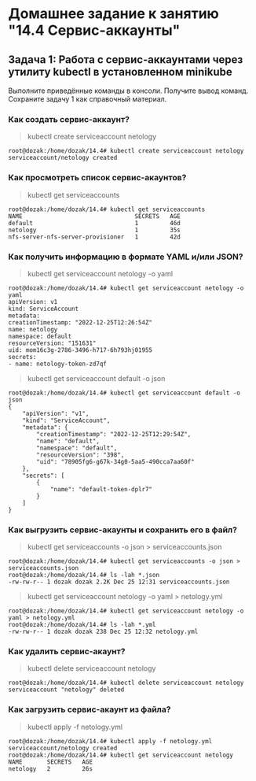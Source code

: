 # Домашнее задание к занятию "14.4 Сервис-аккаунты"
## Задача 1: Работа с сервис-аккаунтами через утилиту kubectl в установленном minikube
Выполните приведённые команды в консоли. Получите вывод команд. Сохраните задачу 1 как справочный материал.

### Как создать сервис-аккаунт?
> kubectl create serviceaccount netology

    root@dozak:/home/dozak/14.4# kubectl create serviceaccount netology
    serviceaccount/netology created

### Как просмотреть список сервис-акаунтов?
> kubectl get serviceaccounts


    root@dozak:/home/dozak/14.4# kubectl get serviceaccounts
    NAME                                SECRETS   AGE
    default                             1         46d
    netology                            1         35s
    nfs-server-nfs-server-provisioner   1         42d

### Как получить информацию в формате YAML и/или JSON?
> kubectl get serviceaccount netology -o yaml

    root@dozak:/home/dozak/14.4# kubectl get serviceaccount netology -o yaml
    apiVersion: v1
    kind: ServiceAccount
    metadata:
    creationTimestamp: "2022-12-25T12:26:54Z"
    name: netology
    namespace: default
    resourceVersion: "151631"
    uid: mom16c3g-2786-3496-h717-6h793hj01955
    secrets:
    - name: netology-token-zd7qf

> kubectl get serviceaccount default -o json

    root@dozak:/home/dozak/14.4# kubectl get serviceaccount default -o json
    {
        "apiVersion": "v1",
        "kind": "ServiceAccount",
        "metadata": {
            "creationTimestamp": "2022-12-25T12:29:54Z",
            "name": "default",
            "namespace": "default",
            "resourceVersion": "398",
            "uid": "78905fg6-g67k-34g0-5aa5-490cca7aa60f"
        },
        "secrets": [
            {
                "name": "default-token-dplr7"
            }
        ]
    }

### Как выгрузить сервис-акаунты и сохранить его в файл?
> kubectl get serviceaccounts -o json > serviceaccounts.json
    
    root@dozak:/home/dozak/14.4# kubectl get serviceaccounts -o json > serviceaccounts.json
    root@dozak:/home/dozak/14.4# ls -lah *.json
    -rw-rw-r-- 1 dozak dozak 2.2K Dec 25 12:31 serviceaccounts.json

> kubectl get serviceaccount netology -o yaml > netology.yml

    root@dozak:/home/dozak/14.4# kubectl get serviceaccount netology -o yaml > netology.yml
    root@dozak:/home/dozak/14.4# ls -lah *.yml 
    -rw-rw-r-- 1 dozak dozak 238 Dec 25 12:32 netology.yml

### Как удалить сервис-акаунт?
> kubectl delete serviceaccount netology

    root@dozak:/home/dozak/14.4# kubectl delete serviceaccount netology
    serviceaccount "netology" deleted

### Как загрузить сервис-акаунт из файла?
> kubectl apply -f netology.yml

    root@dozak:/home/dozak/14.4# kubectl apply -f netology.yml
    serviceaccount/netology created
    root@dozak:/home/dozak/14.4# kubectl get serviceaccount netology
    NAME       SECRETS   AGE
    netology   2         26s